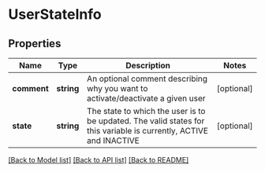 # UserStateInfo

## Properties
Name | Type | Description | Notes
------------ | ------------- | ------------- | -------------
**comment** | **string** | An optional comment describing why you want to activate/deactivate a given user | [optional] 
**state** | **string** | The state to which the user is to be updated. The valid states for this variable is currently, ACTIVE and INACTIVE | [optional] 

[[Back to Model list]](../README.md#documentation-for-models) [[Back to API list]](../README.md#documentation-for-api-endpoints) [[Back to README]](../README.md)


